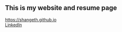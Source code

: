 
## This is my website and resume page
https://shangeth.github.io<br>
[LinkedIn](https://www.linkedin.com/in/shangeth)

